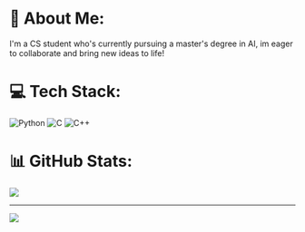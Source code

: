# 💫 About Me:
I'm a CS student who's currently pursuing a master's degree in AI, im eager to collaborate and bring new ideas to life!


# 💻 Tech Stack:
![Python](https://img.shields.io/badge/python-3670A0?style=for-the-badge&logo=python&logoColor=ffdd54) ![C](https://img.shields.io/badge/c-%2300599C.svg?style=for-the-badge&logo=c&logoColor=white) 	![C++](https://img.shields.io/badge/C++-%2300599C.svg?style=for-the-badge&logo=c%2B%2B&logoColor=white)
# 📊 GitHub Stats:
![](https://github-readme-stats.vercel.app/api/top-langs/?username=mirdan08&theme=dark&hide_border=false&include_all_commits=false&count_private=true&layout=compact)

---
[![](https://visitcount.itsvg.in/api?id=mirdan08&icon=0&color=0)](https://visitcount.itsvg.in)

<!-- Proudly created with GPRM ( https://gprm.itsvg.in ) -->
